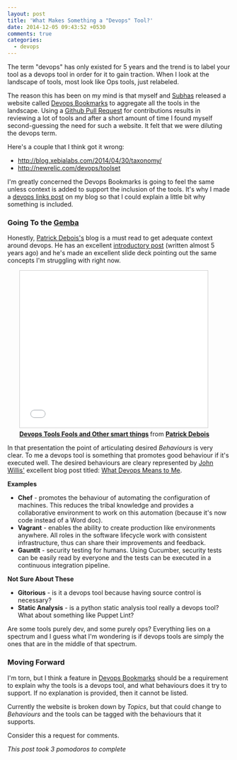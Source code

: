 ```yaml
---
layout: post
title: 'What Makes Something a "Devops" Tool?'
date: 2014-12-05 09:43:52 +0530
comments: true
categories:
  - devops
---
```

The term "devops" has only existed for 5 years and the trend is to label your tool as a devops tool in order for it to
gain traction. When I look at the landscape of tools, most look like Ops tools, just relabeled.

The reason this has been on my mind is that myself and [Subhas][subhas] released a website called
[Devops Bookmarks][devops-bookmarks] to aggregate all the tools in the landscape. Using a [Github Pull Request][ghpr]
for contributions results in reviewing a lot of tools and after a short amount of time I found myself second-guessing
the need for such a website. It felt that we were diluting the devops term.

Here's a couple that I think got it wrong:

* http://blog.xebialabs.com/2014/04/30/taxonomy/
* http://newrelic.com/devops/toolset

I'm greatly concerned the Devops Bookmarks is going to feel the same unless context is added to support the inclusion of
the tools. It's why I made a [devops links post](/valuable-links-devops/) on my blog so that I could explain a little
bit why something is included.

[subhas]: twitter.com/rdsubhas
[devops-bookmarks]: http://www.devopsbookmarks.com/
[ghpr]: https://github.com/devopsbookmarks/devopsbookmarks.com/blob/master/CONTRIBUTING.md

### Going To the [Gemba][gemba]

Honestly, [Patrick Debois's][patrick-blog] blog is a must read to get adequate context around devops. He has an
excellent [introductory post][intro-post] (written almost 5 years ago) and he's made an excellent slide deck pointing
out the same concepts I'm struggling with right now.

<div style="width: 450px; margin: 0 auto 0 auto;">
<iframe src="//www.slideshare.net/slideshow/embed_code/9631120" width="425" height="355" frameborder="0" marginwidth="0"
marginheight="0" scrolling="no" style="border:1px solid #CCC; border-width:1px; margin-bottom:5px; max-width: 100%;"
allowfullscreen> </iframe> <div style="margin-bottom:5px"> <strong> <a
href="//www.slideshare.net/jedi4ever/devops-tools-fools-and-other-smart-things" title="Devops Tools Fools and Other
smart things" target="_blank">Devops Tools Fools and Other smart things</a> </strong> from <strong><a
href="//www.slideshare.net/jedi4ever" target="_blank">Patrick Debois</a></strong> </div>
</div>

In that presentation the point of articulating desired *Behaviours* is very clear. To me a devops tool is something that
promotes good behaviour if it's executed well. The desired behaviours are cleary represented by
[John Willis'][john-willis] excellent blog post titled: [What Devops Means to Me][devops-to-me].

[gemba]: https://en.wikipedia.org/wiki/Gemba
[patrick-blog]: http://www.jedi.be/blog/
[intro-post]: http://www.jedi.be/blog/2010/02/12/what-is-this-devops-thing-anyway/

[john-willis]: https://twitter.com/botchagalupe
[devops-to-me]: https://www.chef.io/blog/2010/07/16/what-devops-means-to-me/

**Examples**

* **Chef** - promotes the behaviour of automating the configuration of machines. This reduces the tribal knowledge and
  provides a collaborative environment to work on this automation (because it's now code instead of a Word doc).
* **Vagrant** - enables the ability to create production like environments anywhere. All roles in the software lifecycle
  work with consistent infrastructure, thus can share their improvements and feedback.
* **Gauntlt** - security testing for humans. Using Cucumber, security tests can be easily read by everyone and the tests
  can be executed in a continuous integration pipeline.

**Not Sure About These**

* **Gitorious** - is it a devops tool because having source control is necessary?
* **Static Analysis** - is a python static analysis tool really a devops tool? What about something like Puppet Lint?

Are some tools purely dev, and some purely ops? Everything lies on a spectrum and I guess what I'm wondering is if
devops tools are simply the ones that are in the middle of that spectrum.

### Moving Forward

I'm torn, but I think a feature in [Devops Bookmarks][devops-bookmarks] should be a requirement to explain why the tools
is a devops tool, and what behaviours does it try to support. If no explanation is provided, then it cannot be listed.

Currently the website is broken down by *Topics*, but that could change to *Behaviours* and the tools can be tagged with
the behaviours that it supports.

Consider this a request for comments.

*This post took 3 pomodoros to complete*





